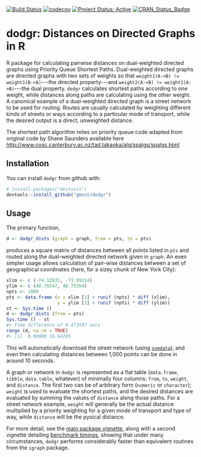 <!-- README.md is generated from README.Rmd. Please edit that file -->
[![Build Status](https://travis-ci.org/gmost/dodgr.svg)](https://travis-ci.org/gmost/dodgr) [![codecov](https://codecov.io/gh/gmost/dodgr/branch/master/graph/badge.svg)](https://codecov.io/gh/gmost/dodgr) [![Project Status: Active](http://www.repostatus.org/badges/latest/active.svg)](http://www.repostatus.org/#active) [![CRAN\_Status\_Badge](http://www.r-pkg.org/badges/version/dodgr)](http://cran.r-project.org/web/packages/dodgr)

dodgr: Distances on Directed Graphs in R
========================================

R package for calculating pairwise distances on dual-weighted directed graphs using Priority Queue Shortest Paths. Dual-weighted directed graphs are directed graphs with two sets of weights so that `weight1(A->B) != weight1(B->A)`---the directed property---and `weight2(A->B) != weight1(A->B)`---the dual property. `dodgr` calculates shortest paths according to one weight, while distances along paths are calculating using the other weight. A canonical example of a dual-weighted directed graph is a street network to be used for routing. Routes are usually calculated by weighting different kinds of streets or ways according to a particular mode of transport, while the desired output is a direct, unweighted distance.

The shortest path algorithm relies on priority queue code adapted from original code by Shane Saunders available here <http://www.cosc.canterbury.ac.nz/tad.takaoka/alg/spalgs/spalgs.html>

Installation
------------

You can install `dodgr` from github with:

``` r
# install.packages("devtools")
devtools::install_github("gmost/dodgr")
```

Usage
-----

The primary function,

``` r
d <- dodgr_dists (graph = graph, from = pts, to = pts)
```

produces a square matrix of distances between all points listed in `pts` and routed along the dual-weighted directed network given in `graph`. An even simpler usage allows calculation of pair-wise distances between a set of geographical coordinates (here, for a sizey chunk of New York City):

``` r
xlim <- c (-74.12931, -73.99214)
ylim <- c (40.70347, 40.75354)
npts <- 1000
pts <- data.frame (x = xlim [1] + runif (npts) * diff (xlim),
                   y = ylim [1] + runif (npts) * diff (ylim))
st <- Sys.time ()
d <- dodgr_dists (from = pts)
Sys.time () - st
#> Time difference of 9.473597 secs
range (d, na.rm = TRUE)
#> [1]  0.00000 16.64285
```

This will automatically download the street network (using [`osmdata`](https://cran.r-project.org/package=osmdata)), and even then calculating distances between 1,000 points can be done in around 10 seconds.

A graph or network in `dodgr` is represented as a flat table (`data.frame`, `tibble`, `data.table`, whatever) of minimally four columns: `from`, `to`, `weight`, and `distance`. The first two can be of arbitrary form (`numeric` or `character`); `weight` is used to evaluate the shortest paths, and the desired distances are evaluated by summing the values of `distance` along those paths. For a street network example, `weight` will generally be the actual distance multiplied by a priority weighting for a given mode of transport and type of way, while `distance` will be the pysical distance.

For more detail, see the [main package vignette](https://gmost/dodgr/articles/dodgr.html), along with a second vignette detailing [benchmark timings](https://gmost/dodgr/articles/benchmark.html), showing that under many circumstances, `dodgr` performs considerably faster than equivalent routines from the `igraph` package.
